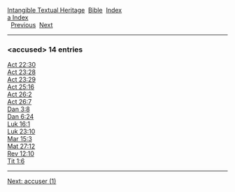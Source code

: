 [Intangible Textual Heritage](../../index)  [Bible](../index) 
[Index](index)   
[a Index](_a_)  
  [Previous](c00136)  [Next](c00138) 

------------------------------------------------------------------------

### &lt;accused&gt; 14 entries

[Act 22:30](../kjv/act022.htm#030)  
[Act 23:28](../kjv/act023.htm#028)  
[Act 23:29](../kjv/act023.htm#029)  
[Act 25:16](../kjv/act025.htm#016)  
[Act 26:2](../kjv/act026.htm#002)  
[Act 26:7](../kjv/act026.htm#007)  
[Dan 3:8](../kjv/dan003.htm#008)  
[Dan 6:24](../kjv/dan006.htm#024)  
[Luk 16:1](../kjv/luk016.htm#001)  
[Luk 23:10](../kjv/luk023.htm#010)  
[Mar 15:3](../kjv/mar015.htm#003)  
[Mat 27:12](../kjv/mat027.htm#012)  
[Rev 12:10](../kjv/rev012.htm#010)  
[Tit 1:6](../kjv/tit001.htm#006)  

------------------------------------------------------------------------

[Next: accuser (1)](c00138)
